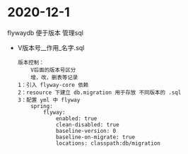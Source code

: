 # 2020-12-1
flywaydb 便于版本 管理sql
* V版本号__作用_名字.sql
    ```
    版本控制：
        V后面的版本号区分
        增，改，删表等记录
    1：引入 flyway-core 依赖
    2：resource 下建立 db.migration 用于存放 不同版本的 .sql
    3：配置 yml 中 flyway
        spring: 
            flyway:
                enabled: true
                clean-disabled: true
                baseline-version: 0
                baseline-on-migrate: true
                locations: classpath:db/migration
    ```

